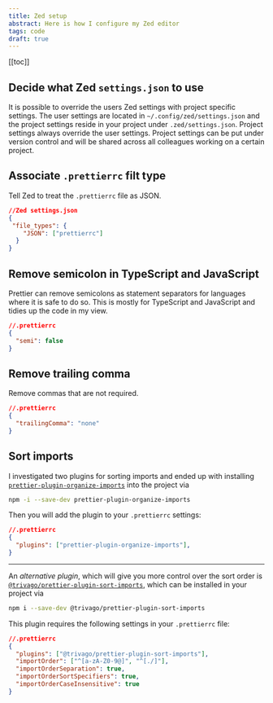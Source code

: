 ```yaml
---
title: Zed setup
abstract: Here is how I configure my Zed editor
tags: code
draft: true
---
```



[[toc]]

## Decide what Zed `settings.json` to use

It is possible to override the users Zed settings with project specific settings. The user settings are located in `~/.config/zed/settings.json` and the project settings reside in your project under `.zed/settings.json`. Project settings always override the user settings. Project settings can be put under version control and will be shared across all colleagues working on a certain project.

## Associate `.prettierrc` filt type

Tell Zed to treat the `.prettierrc` file as JSON. 

```json
//Zed settings.json
{
 "file_types": {
    "JSON": ["prettierrc"]
  }
}
```

## Remove semicolon in TypeScript and JavaScript

Prettier can remove semicolons as statement separators for languages where it is safe to do so. This is mostly for TypeScript and JavaScript and tidies up the code in my view.

```json
//.prettierrc
{
  "semi": false
}
```

## Remove trailing comma

Remove commas that are not required.

```json
//.prettierrc
{
  "trailingComma": "none"
}
```


## Sort imports

I investigated two plugins for sorting imports and ended up with installing [`prettier-plugin-organize-imports`](https://www.npmjs.com/package/prettier-plugin-organize-imports) into the project via 

```sh
npm -i --save-dev prettier-plugin-organize-imports
```

Then you will add the plugin to your `.prettierrc` settings:

```json
//.prettierrc
{
  "plugins": ["prettier-plugin-organize-imports"],
}
```

----

An *alternative plugin*, which will give you more control over the sort order is [`@trivago/prettier-plugin-sort-imports`](https://www.npmjs.com/package/@trivago/prettier-plugin-sort-imports), which can be installed in your project via 

```sh
npm i --save-dev @trivago/prettier-plugin-sort-imports 
```

This plugin requires the following settings in your `.prettierrc` file:

```json
//.prettierrc
{
  "plugins": ["@trivago/prettier-plugin-sort-imports"],
  "importOrder": ["^[a-zA-Z0-9@]", "^[./]"],
  "importOrderSeparation": true,
  "importOrderSortSpecifiers": true,
  "importOrderCaseInsensitive": true
}
```



